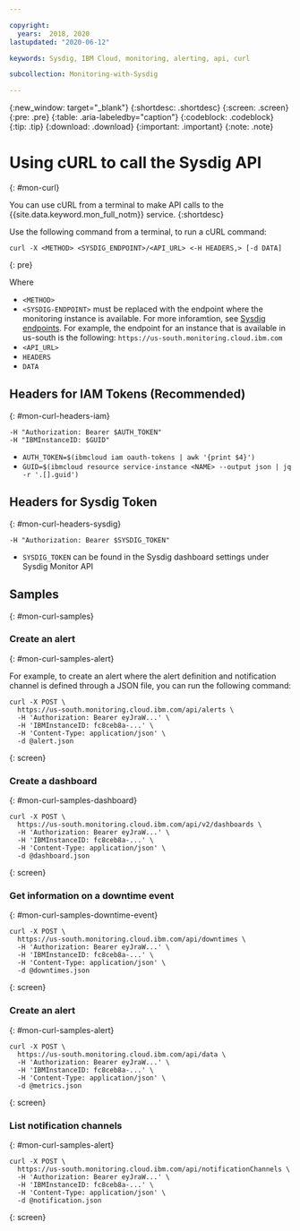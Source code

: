 ```yaml
---

copyright:
  years:  2018, 2020
lastupdated: "2020-06-12"

keywords: Sysdig, IBM Cloud, monitoring, alerting, api, curl

subcollection: Monitoring-with-Sysdig

---
```


{:new_window: target="_blank"}
{:shortdesc: .shortdesc}
{:screen: .screen}
{:pre: .pre}
{:table: .aria-labeledby="caption"}
{:codeblock: .codeblock}
{:tip: .tip}
{:download: .download}
{:important: .important}
{:note: .note}


# Using cURL to call the Sysdig API
{: #mon-curl}

You can use cURL from a terminal to make API calls to the {{site.data.keyword.mon_full_notm}} service.
{:shortdesc}

Use the following command from a terminal, to run a cURL command:

```shell
curl -X <METHOD> <SYSDIG_ENDPOINT>/<API_URL> <-H HEADERS,> [-d DATA]
```
{: pre}

Where

* `<METHOD>`
* `<SYSDIG-ENDPOINT>` must be replaced with the endpoint where the monitoring instance is available. For more inforamtion, see [Sysdig endpoints](/docs/Monitoring-with-Sysdig?topic=Monitoring-with-Sysdig-endpoints#endpoints_sysdig). For example, the endpoint for an instance that is available in us-south is the following: `https://us-south.monitoring.cloud.ibm.com`
* `<API_URL>`
* `HEADERS` 
* `DATA` 



## Headers for IAM Tokens (Recommended)
{: #mon-curl-headers-iam}


```shell
-H "Authorization: Bearer $AUTH_TOKEN"
-H "IBMInstanceID: $GUID"
```

* `AUTH_TOKEN=$(ibmcloud iam oauth-tokens | awk '{print $4}')`
* `GUID=$(ibmcloud resource service-instance <NAME> --output json | jq -r '.[].guid')`

## Headers for Sysdig Token
{: #mon-curl-headers-sysdig}


```shell
-H "Authorization: Bearer $SYSDIG_TOKEN"
```
* `SYSDIG_TOKEN` can be found in the Sysdig dashboard settings under Sysdig Monitor API


## Samples
{: #mon-curl-samples}

### Create an alert
{: #mon-curl-samples-alert}

For example, to create an alert where the alert definition and notification channel is defined through a JSON file, you can run the following command:

```shell
curl -X POST \
  https://us-south.monitoring.cloud.ibm.com/api/alerts \
  -H 'Authorization: Bearer eyJraW...' \
  -H 'IBMInstanceID: fc8ceb8a-...' \
  -H 'Content-Type: application/json' \
  -d @alert.json
```
{: screen}

### Create a dashboard
{: #mon-curl-samples-dashboard}

```shell
curl -X POST \
  https://us-south.monitoring.cloud.ibm.com/api/v2/dashboards \
  -H 'Authorization: Bearer eyJraW...' \
  -H 'IBMInstanceID: fc8ceb8a-...' \
  -H 'Content-Type: application/json' \
  -d @dashboard.json
```
{: screen}

### Get information on a downtime event
{: #mon-curl-samples-downtime-event}

```shell
curl -X POST \
  https://us-south.monitoring.cloud.ibm.com/api/downtimes \
  -H 'Authorization: Bearer eyJraW...' \
  -H 'IBMInstanceID: fc8ceb8a-...' \
  -H 'Content-Type: application/json' \
  -d @downtimes.json
```
{: screen}

### Create an alert
{: #mon-curl-samples-alert}

```shell
curl -X POST \
  https://us-south.monitoring.cloud.ibm.com/api/data \
  -H 'Authorization: Bearer eyJraW...' \
  -H 'IBMInstanceID: fc8ceb8a-...' \
  -H 'Content-Type: application/json' \
  -d @metrics.json
```
{: screen}


### List notification channels
{: #mon-curl-samples-alert}

```shell
curl -X POST \
  https://us-south.monitoring.cloud.ibm.com/api/notificationChannels \
  -H 'Authorization: Bearer eyJraW...' \
  -H 'IBMInstanceID: fc8ceb8a-...' \
  -H 'Content-Type: application/json' \
  -d @notification.json
```
{: screen}



